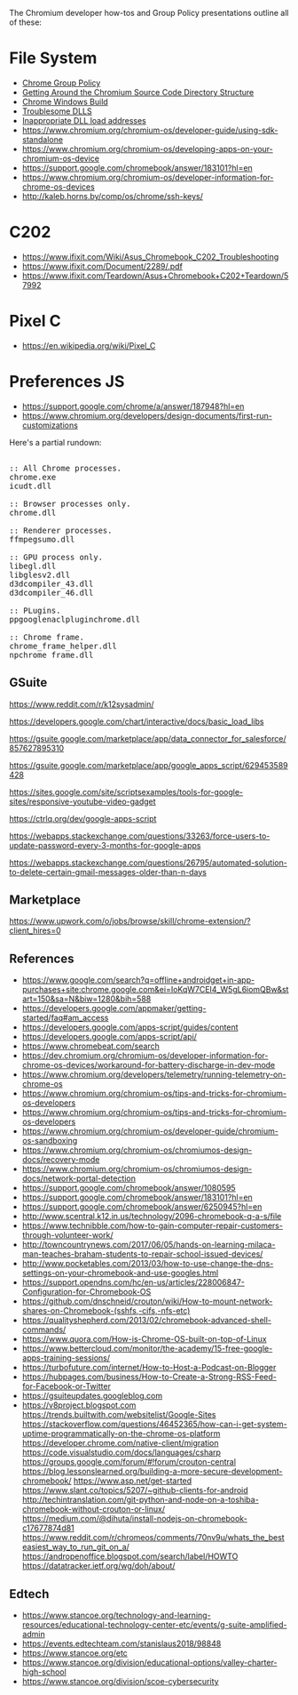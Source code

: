 The Chromium developer how-tos and Group Policy presentations outline all of these:

# File System
* [Chrome Group Policy](http://www.scribd.com/doc/163766676)
* [Getting Around the Chromium Source Code Directory Structure](http://www.chromium.org/developers/how-tos/getting-around-the-chrome-source-code)
* [Chrome Windows Build](https://chromium.googlesource.com/chromium/reference_builds/chrome_win/+/master)
* [Troublesome DLLS](https://code.google.com/p/chromium/codesearch#chromium/src/content/common/sandbox_win.cc&q=ktroublesome&sq=package:chromium&type=cs&l=43)
* [Inappropriate DLL load addresses](https://code.google.com/p/chromium/issues/detail?id=321626)
* https://www.chromium.org/chromium-os/developer-guide/using-sdk-standalone
* https://www.chromium.org/chromium-os/developing-apps-on-your-chromium-os-device
* https://support.google.com/chromebook/answer/183101?hl=en
* https://www.chromium.org/chromium-os/developer-information-for-chrome-os-devices
* http://kaleb.horns.by/comp/os/chrome/ssh-keys/

# C202
* https://www.ifixit.com/Wiki/Asus_Chromebook_C202_Troubleshooting
* https://www.ifixit.com/Document/2289/.pdf
* https://www.ifixit.com/Teardown/Asus+Chromebook+C202+Teardown/57992

# Pixel C
* https://en.wikipedia.org/wiki/Pixel_C

# Preferences JS
* https://support.google.com/chrome/a/answer/187948?hl=en
* https://www.chromium.org/developers/design-documents/first-run-customizations


Here's a partial rundown:

<pre>

:: All Chrome processes.
chrome.exe      	
icudt.dll               

:: Browser processes only.
chrome.dll            

:: Renderer processes.
ffmpegsumo.dll

:: GPU process only.
libegl.dll
libglesv2.dll
d3dcompiler_43.dll  
d3dcompiler_46.dll  

:: PLugins.
ppgooglenaclpluginchrome.dll

:: Chrome frame.
chrome_frame_helper.dll
npchrome_frame.dll
</pre>


## GSuite

https://www.reddit.com/r/k12sysadmin/

https://developers.google.com/chart/interactive/docs/basic_load_libs

https://gsuite.google.com/marketplace/app/data_connector_for_salesforce/857627895310

https://gsuite.google.com/marketplace/app/google_apps_script/629453589428

https://sites.google.com/site/scriptsexamples/tools-for-google-sites/responsive-youtube-video-gadget

https://ctrlq.org/dev/google-apps-script

https://webapps.stackexchange.com/questions/33263/force-users-to-update-password-every-3-months-for-google-apps

https://webapps.stackexchange.com/questions/26795/automated-solution-to-delete-certain-gmail-messages-older-than-n-days

## Marketplace

https://www.upwork.com/o/jobs/browse/skill/chrome-extension/?client_hires=0

## References
* https://www.google.com/search?q=offline+androidget+in-app-purchases+site:chrome.google.com&ei=IoKqW7CEI4_W5gL6iomQBw&start=150&sa=N&biw=1280&bih=588
* https://developers.google.com/appmaker/getting-started/faq#am_access
* https://developers.google.com/apps-script/guides/content
* https://developers.google.com/apps-script/api/
* https://www.chromebeat.com/search
* https://dev.chromium.org/chromium-os/developer-information-for-chrome-os-devices/workaround-for-battery-discharge-in-dev-mode
* https://www.chromium.org/developers/telemetry/running-telemetry-on-chrome-os
* https://www.chromium.org/chromium-os/tips-and-tricks-for-chromium-os-developers
* https://www.chromium.org/chromium-os/tips-and-tricks-for-chromium-os-developers
* https://www.chromium.org/chromium-os/developer-guide/chromium-os-sandboxing
* https://www.chromium.org/chromium-os/chromiumos-design-docs/recovery-mode
* https://www.chromium.org/chromium-os/chromiumos-design-docs/network-portal-detection
* https://support.google.com/chromebook/answer/1080595
* https://support.google.com/chromebook/answer/183101?hl=en
* https://support.google.com/chromebook/answer/6250945?hl=en
* http://www.scentral.k12.in.us/technology/2096-chromebook-q-a-s/file
* https://www.technibble.com/how-to-gain-computer-repair-customers-through-volunteer-work/
* http://towncountrynews.com/2017/06/05/hands-on-learning-milaca-man-teaches-braham-students-to-repair-school-issued-devices/
* http://www.pocketables.com/2013/03/how-to-use-change-the-dns-settings-on-your-chromebook-and-use-googles.html
* https://support.opendns.com/hc/en-us/articles/228006847-Configuration-for-Chromebook-OS
* https://github.com/dnschneid/crouton/wiki/How-to-mount-network-shares-on-Chromebook-(sshfs,-cifs,-nfs-etc)
* https://qualityshepherd.com/2013/02/chromebook-advanced-shell-commands/
* https://www.quora.com/How-is-Chrome-OS-built-on-top-of-Linux
* https://www.bettercloud.com/monitor/the-academy/15-free-google-apps-training-sessions/
* https://turbofuture.com/internet/How-to-Host-a-Podcast-on-Blogger
* https://hubpages.com/business/How-to-Create-a-Strong-RSS-Feed-for-Facebook-or-Twitter
* https://gsuiteupdates.googleblog.com
* https://v8project.blogspot.com
https://trends.builtwith.com/websitelist/Google-Sites
https://stackoverflow.com/questions/46452365/how-can-i-get-system-uptime-programmatically-on-the-chrome-os-platform
https://developer.chrome.com/native-client/migration
https://code.visualstudio.com/docs/languages/csharp
https://groups.google.com/forum/#!forum/crouton-central
https://blog.lessonslearned.org/building-a-more-secure-development-chromebook/
https://www.asp.net/get-started
https://www.slant.co/topics/5207/~github-clients-for-android
http://techintranslation.com/git-python-and-node-on-a-toshiba-chromebook-without-crouton-or-linux/
https://medium.com/@dihuta/install-nodejs-on-chromebook-c17677874d81
https://www.reddit.com/r/chromeos/comments/70nv9u/whats_the_besteasiest_way_to_run_git_on_a/
https://andropenoffice.blogspot.com/search/label/HOWTO
https://datatracker.ietf.org/wg/doh/about/

## Edtech
* https://www.stancoe.org/technology-and-learning-resources/educational-technology-center-etc/events/g-suite-amplified-admin
* https://events.edtechteam.com/stanislaus2018/98848
* https://www.stancoe.org/etc
* https://www.stancoe.org/division/educational-options/valley-charter-high-school
* https://www.stancoe.org/division/scoe-cybersecurity